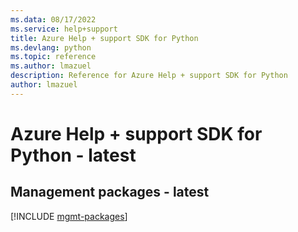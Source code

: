 ```yaml
---
ms.data: 08/17/2022
ms.service: help+support
title: Azure Help + support SDK for Python
ms.devlang: python
ms.topic: reference
ms.author: lmazuel
description: Reference for Azure Help + support SDK for Python
author: lmazuel
---
```

# Azure Help + support SDK for Python - latest

## Management packages - latest
[!INCLUDE [mgmt-packages](help-+-support-mgmt-index.md)]